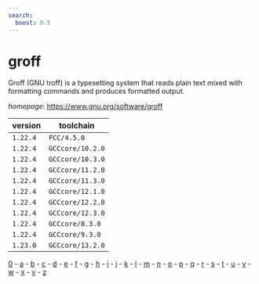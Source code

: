 ```yaml
---
search:
  boost: 0.5
---
```

# groff

Groff (GNU troff) is a typesetting system that reads plain text mixed with formatting commands  and produces formatted output.

*homepage*: <https://www.gnu.org/software/groff>

version | toolchain
--------|----------
``1.22.4`` | ``FCC/4.5.0``
``1.22.4`` | ``GCCcore/10.2.0``
``1.22.4`` | ``GCCcore/10.3.0``
``1.22.4`` | ``GCCcore/11.2.0``
``1.22.4`` | ``GCCcore/11.3.0``
``1.22.4`` | ``GCCcore/12.1.0``
``1.22.4`` | ``GCCcore/12.2.0``
``1.22.4`` | ``GCCcore/12.3.0``
``1.22.4`` | ``GCCcore/8.3.0``
``1.22.4`` | ``GCCcore/9.3.0``
``1.23.0`` | ``GCCcore/13.2.0``

[0](../0/index.md) - [a](../a/index.md) - [b](../b/index.md) - [c](../c/index.md) - [d](../d/index.md) - [e](../e/index.md) - [f](../f/index.md) - [g](../g/index.md) - [h](../h/index.md) - [i](../i/index.md) - [j](../j/index.md) - [k](../k/index.md) - [l](../l/index.md) - [m](../m/index.md) - [n](../n/index.md) - [o](../o/index.md) - [p](../p/index.md) - [q](../q/index.md) - [r](../r/index.md) - [s](../s/index.md) - [t](../t/index.md) - [u](../u/index.md) - [v](../v/index.md) - [w](../w/index.md) - [x](../x/index.md) - [y](../y/index.md) - [z](../z/index.md)

